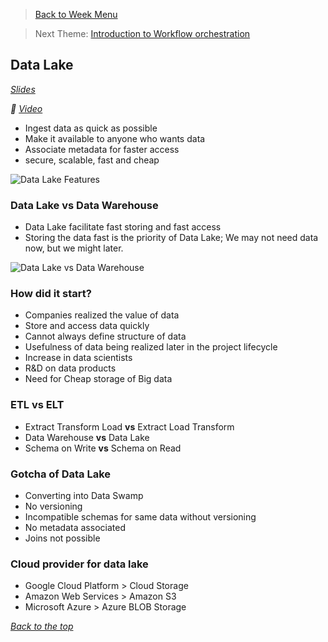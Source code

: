 >[Back to Week Menu](README.md)

>Next Theme: [Introduction to Workflow orchestration](workflow_orchestration.md)

## Data Lake

_[Slides](https://docs.google.com/presentation/d/1RkH-YhBz2apIjYZAxUz2Uks4Pt51-fVWVN9CcH9ckyY/edit?usp=sharing)_

_:movie_camera: [Video](https://www.youtube.com/watch?v=W3Zm6rjOq70&list=PL3MmuxUbc_hJed7dXYoJw8DoCuVHhGEQb)_

- Ingest data as quick as possible
- Make it available to anyone who wants data
- Associate metadata for faster access
- secure, scalable, fast and cheap

![Data Lake Features](../images/data_lake_features.png)

### Data Lake vs Data Warehouse

- Data Lake facilitate fast storing and fast access
- Storing the data fast is the priority of Data Lake; We may not need data now, but we might later.

![Data Lake vs Data Warehouse](../images/data_lake_vs_dw.png)


### How did it start?

- Companies realized the value of data
- Store and access data quickly
- Cannot always define structure of data
- Usefulness of data being realized later in the project lifecycle
- Increase in data scientists
- R&D on data products
- Need for Cheap storage of Big data


### ETL vs ELT

- Extract Transform Load **vs** Extract Load Transform
- Data Warehouse **vs** Data Lake
- Schema on Write **vs** Schema on Read


### Gotcha of Data Lake

- Converting into Data Swamp
- No versioning
- Incompatible schemas for same data without versioning
- No metadata associated
- Joins not possible

### Cloud provider for data lake

- Google Cloud Platform > Cloud Storage
- Amazon Web Services > Amazon S3
- Microsoft Azure > Azure BLOB Storage

_[Back to the top](#data-lake)_